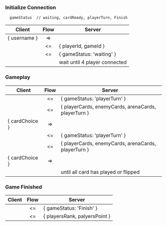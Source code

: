 ### Initialize Connection

```
  gameStatus  // waiting, cardReady, playerTurn, Finish
```

| Client        | Flow          | Server  |
| ------------- |:-------------:| -----|
| { username }  | =>            |  |
|   | <=            | { playerId, gameId } |
|   | <=            | { gameStatus: 'waiting' } |
|   |             | wait until 4 player connected |

### Gameplay


| Client        | Flow          | Server  |
| ------------- |:-------------:| -----|
|   | <=            | { gameStatus: 'playerTurn' } |
|   | <=            | { playerCards, enemyCards, arenaCards, playerTurn } |
| { cardChoice } | =>            |  |
|   | <=            | { gameStatus: 'playerTurn' } |
|   | <=            | { playerCards, enemyCards, arenaCards, playerTurn } |
| { cardChoice } | =>            |  |
| | | until all card has played or flipped |


### Game Finished

| Client        | Flow          | Server  |
| ------------- |:-------------:| -----|
|   | <=            | { gameStatus: 'Finish' } |
|   | <=            | { playersRank, palyersPoint } |
